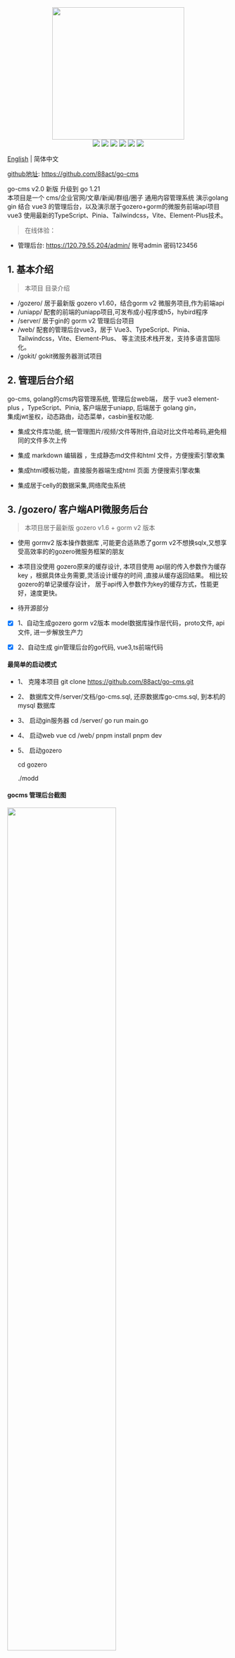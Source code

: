 <div align=center>
<img src="https://cms.88act.com/res/img/go-cms.png" width=300" height="300" />
</div>
<div align=center>
<img src="https://img.shields.io/badge/golang-1.21-blue"/>
<img src="https://img.shields.io/badge/go-zero-blue"/>
<img src="https://img.shields.io/badge/gin-1.6.3-blue"/>
<img src="https://img.shields.io/badge/vue-3.3.7-blue"/> 
<img src="https://img.shields.io/badge/vite-4.5.0-blue"/> 
<img src="https://img.shields.io/badge/typescript-5.2.2-blue"/> 
 
</div>

[English](./README-en.md) | 简体中文

 
[github地址](https://github.com/88act/go-cms): https://github.com/88act/go-cms
 
go-cms v2.0 新版 升级到 go 1.21    
本项目是一个 cms/企业官网/文章/新闻/群组/圈子 通用内容管理系统 
演示golang gin  结合 vue3 的管理后台，以及演示居于gozero+gorm的微服务前端api项目 
vue3 使用最新的TypeScript、Pinia、Tailwindcss，Vite、Element-Plus技术。

> 在线体验： 
- 管理后台: https://120.79.55.204/admin/  账号admin  密码123456    

 
## 1. 基本介绍

> 本项目 目录介绍
-  /gozero/ 居于最新版 gozero v1.60，结合gorm v2 微服务项目,作为前端api
-  /uniapp/ 配套的前端的uniapp项目,可发布成小程序或h5，hybird程序 
-  /server/ 居于gin的 gorm v2 管理后台项目
-  /web/ 配套的管理后台vue3，居于 Vue3、TypeScript、Pinia、Tailwindcss，Vite、Element-Plus、 等主流技术栈开发，支持多语言国际化。
-  /gokit/ gokit微服务器测试项目
 


## 2.  管理后台介绍
go-cms, golang的cms内容管理系统,
  管理后台web端， 居于 vue3 element-plus ，TypeScript、Pinia,
  客户端居于uniapp,
  后端居于 golang gin，  
  集成jwt鉴权，动态路由，动态菜单，casbin鉴权功能. 

-  集成文件库功能, 统一管理图片/视频/文件等附件,自动对比文件哈希码,避免相同的文件多次上传

-  集成 markdown 编辑器 ，生成静态md文件和html 文件，方便搜索引擎收集

-  集成html模板功能，直接服务器端生成html 页面 方便搜索引擎收集

-  集成居于celly的数据采集,网络爬虫系统
                                                      
                                                      
## 3.  /gozero/ 客户端API微服务后台 

>  本项目居于最新版 gozero v1.6 + gorm v2 版本 
-  使用 gormv2 版本操作数据库 ,可能更合适熟悉了gorm v2不想换sqlx,又想享受高效率的的gozero微服务框架的朋友   
-  本项目没使用 gozero原来的缓存设计, 本项目使用 api层的传入参数作为缓存key ，根据具体业务需要,灵活设计缓存的时间 ,直接从缓存返回结果。 相比较gozero的单记录缓存设计， 居于api传入参数作为key的缓存方式，性能更好，速度更快。  
 
-  待开源部分   
- [x] 1、自动生成gozero gorm v2版本 model数据库操作层代码，proto文件, api文件, 进一步解放生产力 
- [x] 2、自动生成 gin管理后台的go代码, vue3,ts前端代码 
  

####  最简单的启动模式
- 1、  克隆本项目
    git clone https://github.com/88act/go-cms.git

- 2、 数据库文件/server/文档/go-cms.sql, 还原数据库go-cms.sql, 到本机的mysql 数据库

- 3、 启动gin服务器 
      cd /server/
      go run main.go 

- 4、 启动web vue
      cd /web/ 
      pnpm install 
      pnpm dev 

- 5、 启动gozero  

    cd gozero

    ./modd  
 




####  gocms 管理后台截图

<img src="https://120.79.55.204/res/img/cms1.jpg" width = "70%" />
<img src="https://120.79.55.204/res/img/cms2.jpg" width = "70%" />
<img src="https://120.79.55.204/res/img/cms3.jpg" width = "70%" />
<img src="https://120.79.55.204/res/img/cms4.jpg" width = "70%" />
<img src="https://120.79.55.204/res/img/cms5.jpg" width = "70%" />
<img src="https://120.79.55.204/res/img/cms6.jpg" width = "70%" />

